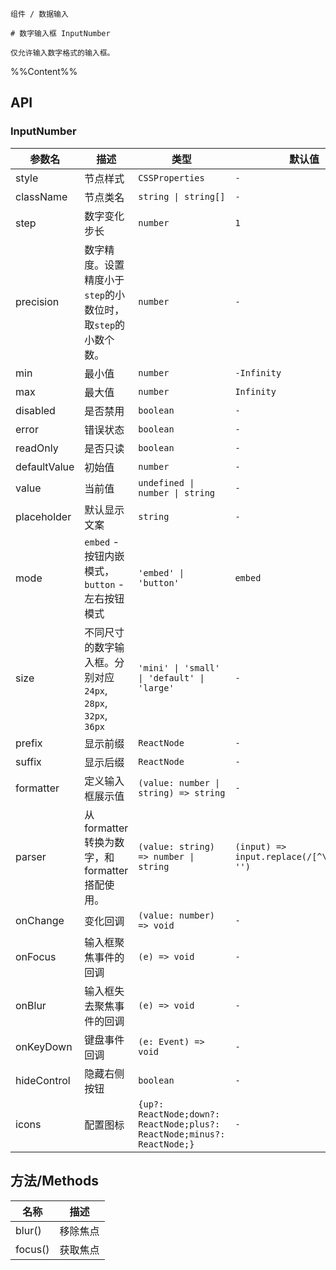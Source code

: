 `````
组件 / 数据输入

# 数字输入框 InputNumber

仅允许输入数字格式的输入框。
`````

%%Content%%

## API

### InputNumber

|参数名|描述|类型|默认值|版本|
|---|---|---|---|---|
|style|节点样式|`CSSProperties`|`-`|-|
|className|节点类名|`string \| string[]`|`-`|-|
|step|数字变化步长|`number`|`1`|-|
|precision|数字精度。设置精度小于`step`的小数位时，取`step`的小数个数。|`number`|`-`|-|
|min|最小值|`number`|`-Infinity`|-|
|max|最大值|`number`|`Infinity`|-|
|disabled|是否禁用|`boolean`|`-`|-|
|error|错误状态|`boolean`|`-`|-|
|readOnly|是否只读|`boolean`|`-`|2.17.0|
|defaultValue|初始值|`number`|`-`|-|
|value|当前值|`undefined \| number \| string`|`-`|-|
|placeholder|默认显示文案|`string`|`-`|-|
|mode|`embed` - 按钮内嵌模式，`button` - 左右按钮模式|`'embed' \| 'button'`|`embed`|-|
|size|不同尺寸的数字输入框。分别对应 `24px`, `28px`, `32px`, `36px`|`'mini' \| 'small' \| 'default' \| 'large'`|`-`|-|
|prefix|显示前缀|`ReactNode`|`-`|-|
|suffix|显示后缀|`ReactNode`|`-`|-|
|formatter|定义输入框展示值|`(value: number \| string) => string`|`-`|-|
|parser|从 formatter 转换为数字，和 formatter 搭配使用。|`(value: string) => number \| string`|`(input) => input.replace(/[^\w\.-]+/g, '')`|-|
|onChange|变化回调|`(value: number) => void`|`-`|-|
|onFocus|输入框聚焦事件的回调|`(e) => void`|`-`|-|
|onBlur|输入框失去聚焦事件的回调|`(e) => void`|`-`|-|
|onKeyDown|键盘事件回调|`(e: Event) => void`|`-`|-|
|hideControl|隐藏右侧按钮|`boolean`|`-`|-|
|icons|配置图标|`{up?: ReactNode;down?: ReactNode;plus?: ReactNode;minus?: ReactNode;}`|`-`|-|

## 方法/Methods

|名称|描述|
|---|:---:|
|blur()|	移除焦点|
|focus()|	获取焦点|
